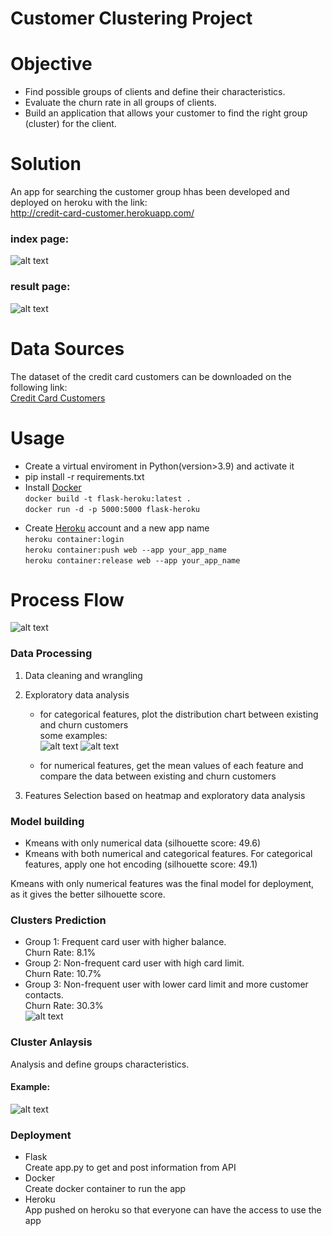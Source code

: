 # Customer Clustering Project 

# Objective
* Find possible groups of clients and define their characteristics. 
* Evaluate the churn rate in all groups of clients.
* Build an application that allows your customer to find the right group (cluster) for the client.

# Solution
An app for searching the customer group hhas been developed and deployed on heroku with the link:\
http://credit-card-customer.herokuapp.com/

### index page:
![alt text](https://github.com/yhwang0123/customer_clustering/blob/main/assets/App%20Outline.png)

### result page:
![alt text](https://github.com/yhwang0123/customer_clustering/blob/main/assets/result.png)

# Data Sources
The dataset of the credit card customers can be downloaded on the following link:\
[Credit Card Customers](https://www.kaggle.com/datasets/sakshigoyal7/credit-card-customers)

# Usage
- Create a virtual enviroment in Python(version>3.9) and activate it
- pip install -r requirements.txt
- Install [Docker](https://docs.docker.com/get-docker/)\
`docker build -t flask-heroku:latest .`\
`docker run -d -p 5000:5000 flask-heroku`

* Create [Heroku](https://devcenter.heroku.com/articles/getting-started-with-python) account and a new app name\
`heroku container:login`\
`heroku container:push web --app your_app_name`\
`heroku container:release web --app your_app_name`


# Process Flow
![alt text](https://github.com/yhwang0123/customer_clustering/blob/main/assets/work%20flow.png)

### Data Processing
1. Data cleaning and wrangling
2. Exploratory data analysis
   * for categorical features, plot the distribution chart between existing and churn customers\
   some examples:\
   ![alt text](https://github.com/yhwang0123/customer_clustering/blob/main/assets/gender_distribution.png)
   ![alt text](https://github.com/yhwang0123/customer_clustering/blob/main/assets/income_distribution.png)

   * for numerical features, get the mean values of each feature and compare the data between existing and churn customers

3. Features Selection based on heatmap and exploratory data analysis


### Model building

- Kmeans with only numerical data  (silhouette score: 49.6)
- Kmeans with both numerical and categorical features. For categorical features, apply one hot encoding (silhouette score: 49.1)

Kmeans with only numerical features was the final model for deployment, as it gives the better silhouette score.

### Clusters Prediction

* Group 1: Frequent card user with higher balance.\
Churn Rate: 8.1%
* Group 2: Non-frequent card user with high card limit.\
Churn Rate: 10.7%
* Group 3: Non-frequent user with lower card limit and more customer contacts.\
Churn Rate: 30.3% \
![alt text](https://github.com/yhwang0123/customer_clustering/blob/main/assets/Churn%20Rate%20in%20client%20group.png)

### Cluster Anlaysis
Analysis and define groups characteristics.
#### Example:
![alt text](https://github.com/yhwang0123/customer_clustering/blob/main/static/cluster_image/group1.png)

### Deployment
- Flask \
Create app.py to get and post information from API
- Docker \
Create docker container to run the app
- Heroku \
App pushed on heroku so that everyone can have the access to use the app